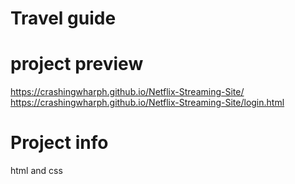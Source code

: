 # Travel guide

# project preview
https://crashingwharph.github.io/Netflix-Streaming-Site/
https://crashingwharph.github.io/Netflix-Streaming-Site/login.html

# Project info
html and css
